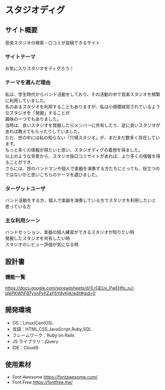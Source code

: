 # スタジオディグ

## サイト概要

音楽スタジオの検索・口コミが投稿できるサイト

### サイトテーマ

お気に入りスタジオをディグろう！

### テーマを選んだ理由

私は、学生時代からバンド活動をしており、その活動の中で音楽スタジオを頻繁に利用していました。<br>
名のあるスタジオを利用することもありますが、私は小規模経営されているようなスタジオを「発掘」することが<br>趣味の一つでもありました。<br>
当時は、良いスタジオを発掘したらメンバーに共有したり、逆に良いスタジオがあれば教えてもらったりしていました。<br>
ただ、世の中には私の知らない「穴場スタジオ」が、まだまだ数多く存在しています。<br>
もっと多くの情報が得たいと思い、スタジオディグの着想を得ました。<br>
以上のような背景から、スタジオ版口コミサイトがあれば、より多くの情報を得ることができ、<br>
さらには、世のバンドマンや個人で楽器を演奏する方たちにとっても、役立つのではないかと思いこちらのテーマを選びました。<br>

### ターゲットユーザ

バンド活動をする方、個人で楽器を演奏している方でスタジオを利用したいと思っている方

### 主な利用シーン

バンドセッション、楽器の個人練習ができるスタジオが知りたい時<br>
発掘したスタジオを共有したい時<br>
スタジオのレビュー評価が気になる時

## 設計書

### 機能一覧

https://docs.google.com/spreadsheets/d/1LrGEUx_PwEHfq_nJ-qlePKWhF87yxnPvhZaY6YdyKjA/edit#gid=0

## 開発環境

- OS：Linux(CentOS)
- 言語：HTML,CSS,JavaScript,Ruby,SQL
- フレームワーク：Ruby on Rails
- JS ライブラリ：jQuery
- IDE：Cloud9

## 使用素材

- Font Awesome https://fontawesome.com/
- Font Free https://fontfree.me/
